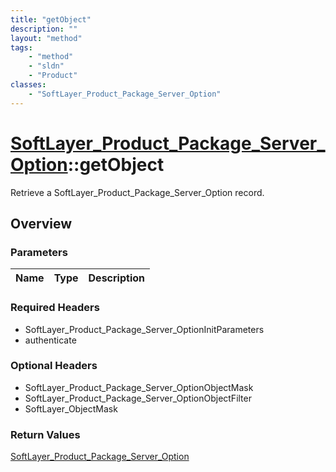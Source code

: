 ```yaml
---
title: "getObject"
description: ""
layout: "method"
tags:
    - "method"
    - "sldn"
    - "Product"
classes:
    - "SoftLayer_Product_Package_Server_Option"
---
```

# [SoftLayer_Product_Package_Server_Option](/reference/services/SoftLayer_Product_Package_Server_Option)::getObject

Retrieve a SoftLayer_Product_Package_Server_Option record.


## Overview 


### Parameters 
|Name | Type | Description |
| --- | --- | --- |


### Required Headers
* SoftLayer_Product_Package_Server_OptionInitParameters
* authenticate

### Optional Headers
* SoftLayer_Product_Package_Server_OptionObjectMask
* SoftLayer_Product_Package_Server_OptionObjectFilter
* SoftLayer_ObjectMask

### Return Values
<a href='/reference/datatypes/SoftLayer_Product_Package_Server_Option'>SoftLayer_Product_Package_Server_Option </a>

